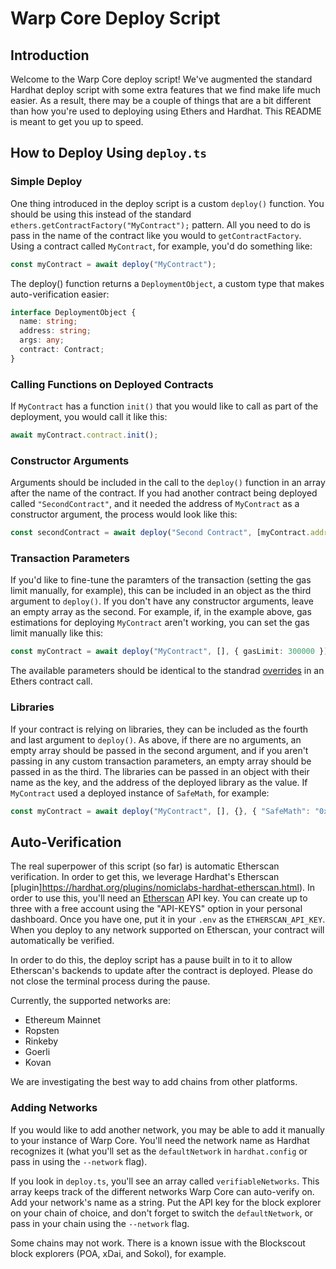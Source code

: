 # Warp Core Deploy Script

## Introduction

Welcome to the Warp Core deploy script! We've augmented the standard Hardhat deploy script with some extra features that we find make life much easier. As a result, there may be a couple of things that are a bit different than how you're used to deploying using Ethers and Hardhat. This README is meant to get you up to speed.

## How to Deploy Using `deploy.ts`

### Simple Deploy
One thing introduced in the deploy script is a custom `deploy()` function. You should be using this instead of the standard `ethers.getContractFactory("MyContract");` pattern. All you need to do is pass in the name of the contract like you would to `getContractFactory`. Using a contract called `MyContract`, for example, you'd do something like:
```typescript
const myContract = await deploy("MyContract");
```
The deploy() function returns a `DeploymentObject`, a custom type that makes auto-verification easier:
```typescript
interface DeploymentObject {
  name: string;
  address: string;
  args: any;
  contract: Contract;
}
```
### Calling Functions on Deployed Contracts
If `MyContract` has a function `init()` that you would like to call as part of the deployment, you would call it like this:
```typescript
await myContract.contract.init();
```
### Constructor Arguments
Arguments should be included in the call to the `deploy()` function in an array after the name of the contract. If you had another contract being deployed called `"SecondContract"`, and it needed the address of `MyContract` as a constructor argument, the process would look like this:
```typescript
const secondContract = await deploy("Second Contract", [myContract.address]);
```
### Transaction Parameters
If you'd like to fine-tune the paramters of the transaction (setting the gas limit manually, for example), this can be included in an object as the third argument to `deploy()`. If you don't have any constructor arguments, leave an empty array as the second. For example, if, in the example above, gas estimations for deploying `MyContract` aren't working, you can set the gas limit manually like this:
```typescript
const myContract = await deploy("MyContract", [], { gasLimit: 300000 }));
```
The available parameters should be identical to the standrad [overrides](https://docs.ethers.io/v5/api/contract/contract/#Contract--methods) in an Ethers contract call.
### Libraries
If your contract is relying on libraries, they can be included as the fourth and last argument to `deploy()`. As above, if there are no arguments, an empty array should be passed in the second argument, and if you aren't passing in any custom transaction parameters, an empty array should be passed in as the third. The libraries can be passed in an object with their name as the key, and the address of the deployed library as the value. If `MyContract` used a deployed instance of `SafeMath`, for example:
```typescript
const myContract = await deploy("MyContract", [], {}, { "SafeMath": "0x..." });
```

## Auto-Verification

The real superpower of this script (so far) is automatic Etherscan verification. In order to get this, we leverage Hardhat's Etherscan [plugin]https://hardhat.org/plugins/nomiclabs-hardhat-etherscan.html). In order to use this, you'll need an [Etherscan](https://etherscan.io) API key. You can create up to three with a free account using the "API-KEYS" option in your personal dashboard. Once you have one, put it in your `.env` as the `ETHERSCAN_API_KEY`. When you deploy to any network supported on Etherscan, your contract will automatically be verified.

In order to do this, the deploy script has a pause built in to it to allow Etherscan's backends to update after the contract is deployed. Please do not close the terminal process during the pause.

Currently, the supported networks are:
 - Ethereum Mainnet
 - Ropsten
 - Rinkeby
 - Goerli
 - Kovan

We are investigating the best way to add chains from other platforms.

### Adding Networks

If you would like to add another network, you may be able to add it manually to your instance of Warp Core. You'll need the network name as Hardhat recognizes it (what you'll set as the `defaultNetwork` in `hardhat.config` or pass in using the `--network` flag).

If you look in `deploy.ts`, you'll see an array called `verifiableNetworks`. This array keeps track of the different networks Warp Core can auto-verify on. Add your network's name as a string. Put the API key for the block explorer on your chain of choice, and don't forget to switch the `defaultNetwork`, or pass in your chain using the `--network` flag.

Some chains may not work. There is a known issue with the Blockscout block explorers (POA, xDai, and Sokol), for example.
